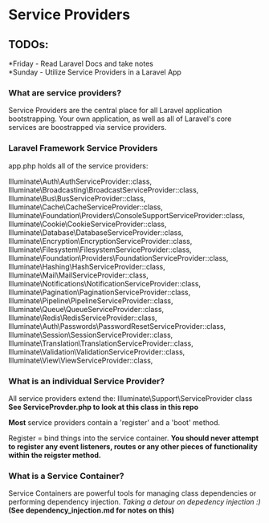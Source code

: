 # Service Providers

## TODOs:
*Friday - Read Laravel Docs and take notes <br />
*Sunday - Utilize Service Providers in a Laravel App

### What are service providers?
Service Providers are the central place for all Laravel application bootstrapping. Your own application, as well as all of Laravel's core services are boostrapped via service providers. 

### Laravel Framework Service Providers
app.php holds all of the service providers: 

Illuminate\Auth\AuthServiceProvider::class,
Illuminate\Broadcasting\BroadcastServiceProvider::class,
Illuminate\Bus\BusServiceProvider::class,
Illuminate\Cache\CacheServiceProvider::class,
Illuminate\Foundation\Providers\ConsoleSupportServiceProvider::class,
Illuminate\Cookie\CookieServiceProvider::class,
Illuminate\Database\DatabaseServiceProvider::class,
Illuminate\Encryption\EncryptionServiceProvider::class,
Illuminate\Filesystem\FilesystemServiceProvider::class,
Illuminate\Foundation\Providers\FoundationServiceProvider::class,
Illuminate\Hashing\HashServiceProvider::class,
Illuminate\Mail\MailServiceProvider::class,
Illuminate\Notifications\NotificationServiceProvider::class,
Illuminate\Pagination\PaginationServiceProvider::class,
Illuminate\Pipeline\PipelineServiceProvider::class,
Illuminate\Queue\QueueServiceProvider::class,
Illuminate\Redis\RedisServiceProvider::class,
Illuminate\Auth\Passwords\PasswordResetServiceProvider::class,
Illuminate\Session\SessionServiceProvider::class,
Illuminate\Translation\TranslationServiceProvider::class,
Illuminate\Validation\ValidationServiceProvider::class,
Illuminate\View\ViewServiceProvider::class,

### What is an individual Service Provider?
All service providers extend the:
Illuminate\Support\ServiceProvider class
<strong>See ServiceProvder.php to look at this class in this repo</strong> 

<strong>Most</strong> service providers contain a 'register' and a 'boot' method. 

Register = bind things into the service container.
<strong>You should never attempt to register any event listeners, routes or any other pieces of functionality within the reigster method.</strong>

### What is a Service Container?
Service Containers are powerful tools for managing class dependencies or performing dependency injection. 
*Taking a detour on depedency injection :)*
<strong>(See dependency_injection.md for notes on this)</strong>
